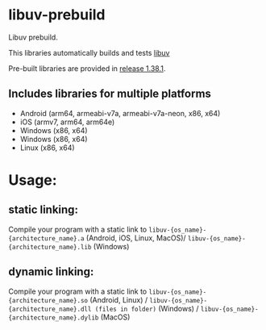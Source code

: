 # libuv-prebuild
Libuv prebuild.

This libraries automatically builds and tests [libuv](https://github.com/libuv/libuv/commit/cc506dd97c7348abb54ef5c51eb563e1b512b45f)

Pre-built libraries are provided in [release 1.38.1](https://github.com/BrainCoTech/libuv-prebuild/releases/tag/v1.38.1).

## Includes libraries for multiple platforms
* Android (arm64, armeabi-v7a, armeabi-v7a-neon, x86, x64)
* iOS     (armv7, arm64, arm64e)
* Windows (x86, x64)
* Windows (x86, x64)
* Linux   (x86, x64)


# Usage:

## static linking:
Compile your program with a static link to 
`libuv-{os_name}-{architecture_name}.a`        (Android, iOS, Linux, MacOS)/
`libuv-{os_name}-{architecture_name}.lib`                                (Windows)

## dynamic linking:
Compile your program with a static link to 
`libuv-{os_name}-{architecture_name}.so`                (Android, Linux) /
`libuv-{os_name}-{architecture_name}.dll (files in folder)`              (Windows) /
`libuv-{os_name}-{architecture_name}.dylib`                        (MacOS) 




